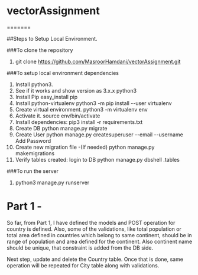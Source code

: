 # vectorAssignment
=======

##Steps to Setup Local Environment.

###To clone the repository 
1. git clone https://github.com/MasroorHamdani/vectorAssignment.git

###To setup local environment dependencies
1. Install python3.
2. See if it works and show version as 3.x.x
   python3
3. Install Pip
   easy_install pip
4. Install python-virtualenv
   python3 -m pip install --user virtualenv
5. Create virtual environment.
   python3 -m virtualenv env
6. Activate it.
   source env/bin/activate
7. Install dependencies:
   pip3 install -r requirements.txt
8. Create DB
   python manage.py migrate
9. Create User
    python manage.py createsuperuser --email <email> --username <user>
    Add Password
10. Create new migration file -(If needed)
    python manage.py makemigrations
11. Verify tables created: login to DB
    python manage.py dbshell
    .tables

###To run the server
1. python3 manage.py runserver


# Part 1 - 
So far, from Part 1, I have defined the models and POST operation for country is defined. Also, some of the validations, like total population or total area defined in countries which belong to same continent, should be in range of population and area defined for the continent. Also continent name should be unique, that constraint is added from the DB side.

Next step, update and delete the Country table. Once that is done, same operation will be repeated for City table along with validations.
